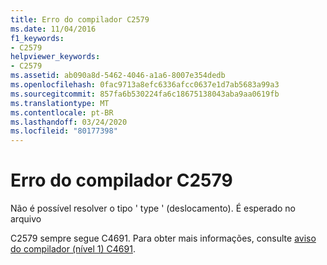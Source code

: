 ```yaml
---
title: Erro do compilador C2579
ms.date: 11/04/2016
f1_keywords:
- C2579
helpviewer_keywords:
- C2579
ms.assetid: ab090a8d-5462-4046-a1a6-8007e354dedb
ms.openlocfilehash: 0fac9713a8efc6336afcc0637e1d7ab5683a99a3
ms.sourcegitcommit: 857fa6b530224fa6c18675138043aba9aa0619fb
ms.translationtype: MT
ms.contentlocale: pt-BR
ms.lasthandoff: 03/24/2020
ms.locfileid: "80177398"
---
```

# <a name="compiler-error-c2579"></a>Erro do compilador C2579

Não é possível resolver o tipo ' type ' (deslocamento). É esperado no arquivo

C2579 sempre segue C4691. Para obter mais informações, consulte [aviso do compilador (nível 1) C4691](../../error-messages/compiler-warnings/compiler-warning-level-1-c4691.md).
